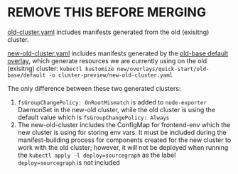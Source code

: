 # REMOVE THIS BEFORE MERGING

[old-cluster.yaml](old-cluster.yaml) includes manifests generated from the old (exisitng) cluster.

[new-old-cluster.yaml](new-old-cluster.yaml) includes manifests generated by the [old-base default overlay](../../overlays/old-base/default), which generate resources we are currently using on the old (exisitng) cluster: `kubectl kustomize new/overlays/quick-start/old-base/default -o cluster-preview/new-old-cluster.yaml`

The only difference between these two generated clusters:

1. `fsGroupChangePolicy: OnRootMismatch` is added to `node-exporter` DaemonSet in the new-old cluster, while the old cluster is using the default value which is `fsGroupChangePolicy: Always`
2. The new-old-cluster includes the ConfigMap for frontend-env which the new cluster is using for storing env vars. It must be included during the manifest-building process for components created for the new cluster to work with the old cluster; however, it will not be deployed when running the `kubectl apply -l deploy=sourcegraph` as the label `deploy=sourcegraph` is not included
